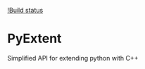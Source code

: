 [!Build status](https://travis-ci.org/davidkleiven/PyExtendCPP.svg?branch=master)

# PyExtent
Simplified API for extending python with C++
